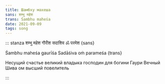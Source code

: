 ```yaml
---
title: Шамбху махеша
sans: शम्भु महेश
trans: Śambhu maheśa
date: 2021-09-09
tags: song
---
```


::: stanza
शम्भु महेश गौरीश
सदाशिव ॐ परमेश {sans}

Śambhu maheśa gaurīśa
Sadāśiva oṁ parameśa {trans}

Несущий счастье великий владыка господин для богини Гаури
Вечный Шива ом высший повелитель

:::

<audio-player title="Shambhu mahesha" file="/audio/Shiva-stuti-Sambu-mahesha.mp3" />
